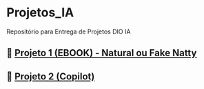 # Projetos_IA
Repositório para Entrega de Projetos DIO IA

## 📒 [Projeto 1 (EBOOK) - Natural ou Fake Natty](https://github.com/Car-Lopes/Projetos_IA/tree/master/Projeto%201%20-%20Natural%20ou%20Fake%20Natty)

## 📒 [Projeto 2 (Copilot) ]()

